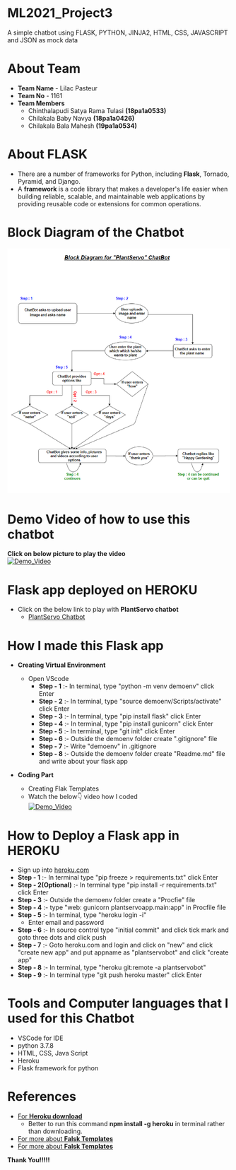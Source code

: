 # ML2021_Project3
A simple chatbot using FLASK, PYTHON, JINJA2, HTML, CSS, JAVASCRIPT and JSON as mock data

# About Team
 - **Team Name** - Lilac Pasteur
 - **Team No** - 1161
 - **Team Members** 
    - Chinthalapudi Satya Rama Tulasi **(18pa1a0533)**
    - Chilakala Baby Navya **(18pa1a0426)**
    - Chilakala Bala Mahesh **(19pa1a0534)**
    
# About FLASK
- There are a number of frameworks for Python, including **Flask**, Tornado, Pyramid, and Django.
- A **framework** is a code library that makes a developer's life easier when building reliable, scalable, and maintainable web applications by providing reusable code or extensions for common operations.

# Block Diagram of the Chatbot
![](L8_chatbot_block_dig.png)

# Demo Video of how to use this chatbot
**Click on below picture to play the video**<br />
[![Demo_Video](https://img.youtube.com/vi/0rr1YXurPvA/0.jpg)](https://www.youtube.com/watch?v=0rr1YXurPvA)

# Flask app deployed on HEROKU

- Click on the below link to play with **PlantServo chatbot**
   - [PlantServo Chatbot](https://plantservobot.herokuapp.com/)
   
# How I made this Flask app 

- **Creating Virtual Environment**
  - Open VScode
    - **Step - 1** :- In terminal, type "python -m venv demoenv" click Enter
    - **Step - 2** :- In terminal, type "source demoenv/Scripts/activate" click Enter
    - **Step - 3** :- In terminal, type "pip install flask" click Enter  
    - **Step - 4** :- In terminal, type "pip install gunicorn" click Enter
    - **Step - 5** :- In terminal, type "git init" click Enter
    - **Step - 6** :- Outside the demoenv folder create ".gitignore" file
    - **Step - 7** :- Write "demoenv" in .gitignore
    - **Step - 8** :- Outside the demoenv folder create "Readme.md" file and write about your flask app
    
- **Coding Part**
  - Creating Flak Templates
  - Watch the below👇 video how I coded<br />
    [![Demo_Video](https://img.youtube.com/vi/tplSUg7bZhI/0.jpg)](https://www.youtube.com/watch?v=tplSUg7bZhI)
    
# How to Deploy a Flask app in HEROKU

 - Sign up into [heroku.com](https://herokuapp.com)
 - **Step - 1** :- In terminal type "pip freeze > requirements.txt" click Enter
 - **Step - 2(Optional)** :- In terminal type "pip install -r requirements.txt" click Enter
 - **Step - 3** :- Outside the demoenv folder create a "Procfie" file 
 - **Step - 4** :- type "web: gunicorn plantservoapp.main:app" in Procfile file
 - **Step - 5** :- In terminal, type "heroku login -i"
   - Enter email and password
 - **Step - 6** :- In source control type "initial commit" and click tick mark and goto three dots and click push
 - **Step - 7** :- Goto heroku.com and login and click on "new" and click "create new app" and put appname as "plantservobot" and click "create app"
 - **Step - 8** :- In terminal, type  "heroku git:remote -a plantservobot"
 - **Step - 9** :- In terminal type "git push heroku master" click Enter
 
 # Tools and Computer languages that I used for this Chatbot
- VSCode for IDE
- python 3.7.8
- HTML, CSS, Java Script
- Heroku
- Flask framework for python

# References
- [For **Heroku download**](https://devcenter.heroku.com/articles/heroku-cli)
  - Better to run this command **npm install -g heroku** in terminal rather than downloading.
- [For more about **Falsk Templates**](https://flask.palletsprojects.com/en/1.1.x/tutorial/templates/)
- [For more about **Falsk Templates**](https://flask.palletsprojects.com/en/1.1.x/tutorial/templates/)

**Thank You!!!!!**
 

     
   
